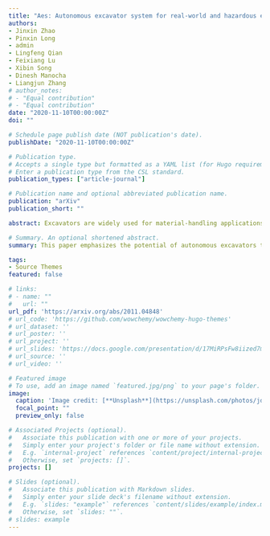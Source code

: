 ```yaml
---
title: "Aes: Autonomous excavator system for real-world and hazardous environments"
authors:
- Jinxin Zhao
- Pinxin Long
- admin
- Lingfeng Qian
- Feixiang Lu
- Xibin Song
- Dinesh Manocha
- Liangjun Zhang
# author_notes:
# - "Equal contribution"
# - "Equal contribution"
date: "2020-11-10T00:00:00Z"
doi: ""

# Schedule page publish date (NOT publication's date).
publishDate: "2020-11-10T00:00:00Z"

# Publication type.
# Accepts a single type but formatted as a YAML list (for Hugo requirements).
# Enter a publication type from the CSL standard.
publication_types: ["article-journal"]

# Publication name and optional abbreviated publication name.
publication: "arXiv"
publication_short: ""

abstract: Excavators are widely used for material-handling applications in unstructured environments, including mining and construction. The size of the global market of excavators is 44.12 Billion USD in 2018 and is predicted to grow to 63.14 Billion USD by 2026. Operating excavators in a real-world environment can be challenging due to extreme conditions and rock sliding, ground collapse, or exceeding dust. Multiple fatalities and injuries occur each year during excavations. An autonomous excavator that can substitute human operators in these hazardous environments would substantially lower the number of injuries and can improve the overall productivity.

# Summary. An optional shortened abstract.
summary: This paper emphasizes the potential of autonomous excavators to enhance safety and productivity by replacing human operators in hazardous conditions within a multi-billion-dollar global market.

tags:
- Source Themes
featured: false

# links:
# - name: ""
#   url: ""
url_pdf: 'https://arxiv.org/abs/2011.04848'
# url_code: 'https://github.com/wowchemy/wowchemy-hugo-themes'
# url_dataset: ''
# url_poster: ''
# url_project: ''
# url_slides: 'https://docs.google.com/presentation/d/17MiRPsFw8iized7m4K3Ad8J7KvCzSgLO/edit?usp=sharing&ouid=109493805994328969677&rtpof=true&sd=true'
# url_source: ''
# url_video: ''

# Featured image
# To use, add an image named `featured.jpg/png` to your page's folder. 
image:
  caption: 'Image credit: [**Unsplash**](https://unsplash.com/photos/jdD8gXaTZsc)'
  focal_point: ""
  preview_only: false

# Associated Projects (optional).
#   Associate this publication with one or more of your projects.
#   Simply enter your project's folder or file name without extension.
#   E.g. `internal-project` references `content/project/internal-project/index.md`.
#   Otherwise, set `projects: []`.
projects: []

# Slides (optional).
#   Associate this publication with Markdown slides.
#   Simply enter your slide deck's filename without extension.
#   E.g. `slides: "example"` references `content/slides/example/index.md`.
#   Otherwise, set `slides: ""`.
# slides: example
---
```

